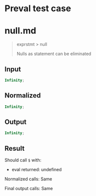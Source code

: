 # Preval test case

# null.md

> exprstmt > null
>
> Nulls as statement can be eliminated

## Input

`````js filename=intro
Infinity;
`````

## Normalized

`````js filename=intro
Infinity;
`````

## Output

`````js filename=intro
Infinity;
`````

## Result

Should call `$` with:
 - eval returned: undefined

Normalized calls: Same

Final output calls: Same
